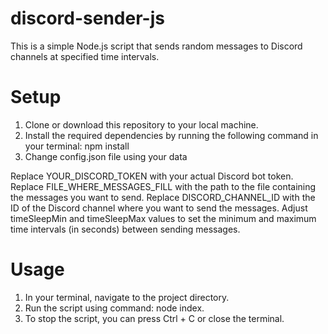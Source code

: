 # discord-sender-js

This is a simple Node.js script that sends random messages to Discord channels at specified time intervals.

# Setup

1. Clone or download this repository to your local machine.
2. Install the required dependencies by running the following command in your terminal: npm install
3. Change config.json file using your data

Replace YOUR_DISCORD_TOKEN with your actual Discord bot token.
Replace FILE_WHERE_MESSAGES_FILL with the path to the file containing the messages you want to send.
Replace DISCORD_CHANNEL_ID with the ID of the Discord channel where you want to send the messages.
Adjust timeSleepMin and timeSleepMax values to set the minimum and maximum time intervals (in seconds) between sending messages.

# Usage

1. In your terminal, navigate to the project directory.
2. Run the script using command: node index.
3. To stop the script, you can press Ctrl + C or close the terminal.
